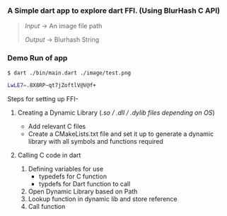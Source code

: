 ### A Simple dart app to explore dart FFI. (Using BlurHash C API)

> *Input* -> An image file path
>
> *Output* -> Blurhash String

### Demo Run of app
```bash
$ dart ./bin/main.dart ./image/test.png 

LwLE7=.8X8RP~qt7jZoftlV@V@f+
```


Steps for setting up FFI-

1. Creating a Dynamic Library (*.so / .dll / .dylib files depending on OS*)
    - Add relevant C files
    - Create a CMakeLists.txt file and set it up to generate a dynamic library with all symbols and functions required

2. Calling C code in dart
    1. Defining variables for use
        - typedefs for C function
        - typdefs for Dart function to call
    2. Open Dynamic Library based on Path
    3. Lookup function in dynamic lib and store reference
    4. Call function



